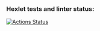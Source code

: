 ### Hexlet tests and linter status:
[![Actions Status](https://github.com/bitsen03/backend-project-44/workflows/hexlet-check/badge.svg)](https://github.com/bitsen03/backend-project-44/actions)
